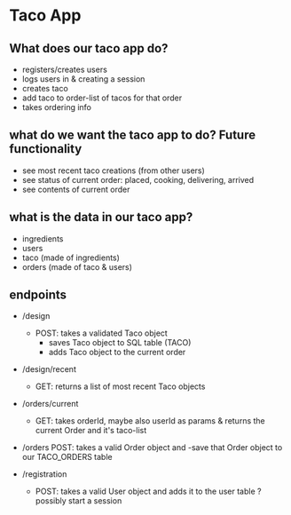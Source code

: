 # Taco App
## What does our taco app do?
- registers/creates users
- logs users in & creating a session
- creates taco 
- add taco to order-list of tacos for that order
- takes ordering info

## what do we want the taco app to do? Future functionality
- see most recent taco creations (from other users)
- see status of current order: placed, cooking, delivering, arrived
- see contents of current order

## what is the data in our taco app?
- ingredients
- users
- taco (made of ingredients)
- orders (made of taco & users)

## endpoints
- /design
  - POST: takes a validated Taco object
      - saves Taco object to SQL table (TACO)
      - adds Taco object to the current order 
    
- /design/recent
    - GET: returns a list of most recent Taco objects

- /orders/current
  - GET: takes orderId, maybe also userId as params & returns the current Order and it's taco-list

- /orders
  POST: takes a valid Order object and 
    -save that Order object to our TACO_ORDERS table
  
- /registration 
    - POST: takes a valid User object and adds it to the user table
    ? possibly start a session
